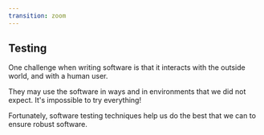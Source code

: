 ```yaml
---
transition: zoom
---
```


## Testing

One challenge when writing software is that it interacts with the outside world, and with a human user.

They may use the software in ways and in environments that we did not expect.  It's impossible to try everything!

Fortunately, software testing techniques help us do the best that we can to ensure robust software.